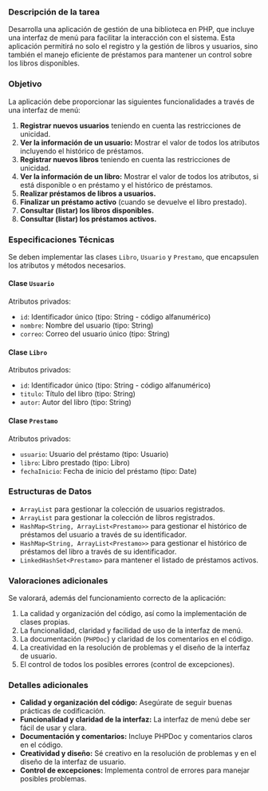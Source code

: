 ### Descripción de la tarea

Desarrolla una aplicación de gestión de una biblioteca en PHP, que incluye una interfaz de menú para facilitar la interacción con el sistema. Esta aplicación permitirá no solo el registro y la gestión de libros y usuarios, sino también el manejo eficiente de préstamos para mantener un control sobre los libros disponibles.

### Objetivo

La aplicación debe proporcionar las siguientes funcionalidades a través de una interfaz de menú:

1. **Registrar nuevos usuarios** teniendo en cuenta las restricciones de unicidad.
2. **Ver la información de un usuario:** Mostrar el valor de todos los atributos incluyendo el histórico de préstamos.
3. **Registrar nuevos libros** teniendo en cuenta las restricciones de unicidad.
4. **Ver la información de un libro:** Mostrar el valor de todos los atributos, si está disponible o en préstamo y el histórico de préstamos.
5. **Realizar préstamos de libros a usuarios.**
6. **Finalizar un préstamo activo** (cuando se devuelve el libro prestado).
7. **Consultar (listar) los libros disponibles.**
8. **Consultar (listar) los préstamos activos.**

### Especificaciones Técnicas

Se deben implementar las clases `Libro`, `Usuario` y `Prestamo`, que encapsulen los atributos y métodos necesarios.

#### Clase `Usuario`

Atributos privados:
- `id`: Identificador único (tipo: String - código alfanumérico)
- `nombre`: Nombre del usuario (tipo: String)
- `correo`: Correo del usuario único (tipo: String)

#### Clase `Libro`

Atributos privados:
- `id`: Identificador único (tipo: String - código alfanumérico)
- `titulo`: Título del libro (tipo: String)
- `autor`: Autor del libro (tipo: String)

#### Clase `Prestamo`

Atributos privados:
- `usuario`: Usuario del préstamo (tipo: Usuario)
- `libro`: Libro prestado (tipo: Libro)
- `fechaInicio`: Fecha de inicio del préstamo (tipo: Date)

### Estructuras de Datos

- `ArrayList` para gestionar la colección de usuarios registrados.
- `ArrayList` para gestionar la colección de libros registrados.
- `HashMap<String, ArrayList<Prestamo>>` para gestionar el histórico de préstamos del usuario a través de su identificador.
- `HashMap<String, ArrayList<Prestamo>>` para gestionar el histórico de préstamos del libro a través de su identificador.
- `LinkedHashSet<Prestamo>` para mantener el listado de préstamos activos.

### Valoraciones adicionales

Se valorará, además del funcionamiento correcto de la aplicación:

1. La calidad y organización del código, así como la implementación de clases propias.
2. La funcionalidad, claridad y facilidad de uso de la interfaz de menú.
3. La documentación (`PHPDoc`) y claridad de los comentarios en el código.
4. La creatividad en la resolución de problemas y el diseño de la interfaz de usuario.
5. El control de todos los posibles errores (control de excepciones).

### Detalles adicionales

- **Calidad y organización del código:** Asegúrate de seguir buenas prácticas de codificación.
- **Funcionalidad y claridad de la interfaz:** La interfaz de menú debe ser fácil de usar y clara.
- **Documentación y comentarios:** Incluye PHPDoc y comentarios claros en el código.
- **Creatividad y diseño:** Sé creativo en la resolución de problemas y en el diseño de la interfaz de usuario.
- **Control de excepciones:** Implementa control de errores para manejar posibles problemas.